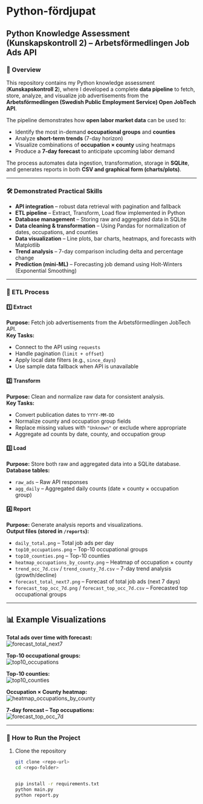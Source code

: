 
# Python-fördjupat  
## Python Knowledge Assessment (Kunskapskontroll 2) – Arbetsförmedlingen Job Ads API  

### 📌 Overview  
This repository contains my Python knowledge assessment (**Kunskapskontroll 2**), where I developed a complete **data pipeline** to fetch, store, analyze, and visualize job advertisements from the **Arbetsförmedlingen (Swedish Public Employment Service) Open JobTech API**.  

The pipeline demonstrates how **open labor market data** can be used to:  
- Identify the most in-demand **occupational groups** and **counties**  
- Analyze **short-term trends** (7-day horizon)  
- Visualize combinations of **occupation × county** using heatmaps  
- Produce a **7-day forecast** to anticipate upcoming labor demand  

The process automates data ingestion, transformation, storage in **SQLite**, and generates reports in both **CSV and graphical form (charts/plots)**.  

---

### 🛠️ Demonstrated Practical Skills  
- **API integration** – robust data retrieval with pagination and fallback  
- **ETL pipeline** – Extract, Transform, Load flow implemented in Python  
- **Database management** – Storing raw and aggregated data in SQLite  
- **Data cleaning & transformation** – Using Pandas for normalization of dates, occupations, and counties  
- **Data visualization** – Line plots, bar charts, heatmaps, and forecasts with Matplotlib  
- **Trend analysis** – 7-day comparison including delta and percentage change  
- **Prediction (mini-ML)** – Forecasting job demand using Holt-Winters (Exponential Smoothing)  

---

### 🔄 ETL Process  

#### 1️⃣ Extract  
**Purpose:** Fetch job advertisements from the Arbetsförmedlingen JobTech API.  
**Key Tasks:**  
- Connect to the API using `requests`  
- Handle pagination (`limit + offset`)  
- Apply local date filters (e.g., `since_days`)  
- Use sample data fallback when API is unavailable  

#### 2️⃣ Transform  
**Purpose:** Clean and normalize raw data for consistent analysis.  
**Key Tasks:**  
- Convert publication dates to `YYYY-MM-DD`  
- Normalize county and occupation group fields  
- Replace missing values with `"Unknown"` or exclude where appropriate  
- Aggregate ad counts by date, county, and occupation group  

#### 3️⃣ Load  
**Purpose:** Store both raw and aggregated data into a SQLite database.  
**Database tables:**  
- `raw_ads` – Raw API responses  
- `agg_daily` – Aggregated daily counts (date × county × occupation group)  

#### 4️⃣ Report  
**Purpose:** Generate analysis reports and visualizations.  
**Output files (stored in `/reports`):**  
- `daily_total.png` – Total job ads per day  
- `top10_occupations.png` – Top-10 occupational groups  
- `top10_counties.png` – Top-10 counties  
- `heatmap_occupations_by_county.png` – Heatmap of occupation × county  
- `trend_occ_7d.csv` / `trend_county_7d.csv` – 7-day trend analysis (growth/decline)  
- `forecast_total_next7.png` – Forecast of total job ads (next 7 days)  
- `forecast_top_occ_7d.png` / `forecast_top_occ_7d.csv` – Forecasted top occupational groups  

---

## 📊 Example Visualizations

**Total ads over time with forecast:**  
![forecast_total_next7](Kunskapskontroll%202/reports/forecast_total_next7.png)

**Top-10 occupational groups:**  
![top10_occupations](Kunskapskontroll%202/reports/top10_occupations.png)

**Top-10 counties:**  
![top10_counties](Kunskapskontroll%202/reports/top10_counties.png)

**Occupation × County heatmap:**  
![heatmap_occupations_by_county](Kunskapskontroll%202/reports/heatmap_occupations_by_county.png)

**7-day forecast – Top occupations:**  
![forecast_top_occ_7d](Kunskapskontroll%202/reports/forecast_top_occ_7d.png)




---

### 🚀 How to Run the Project  

1. Clone the repository  
   ```bash
   git clone <repo-url>
   cd <repo-folder>


   pip install -r requirements.txt
   python main.py
   python report.py



